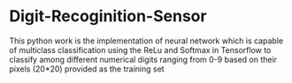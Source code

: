 # Digit-Recoginition-Sensor
This python work is the implementation of neural network which is capable of multiclass classification using the ReLu and Softmax in Tensorflow to classify among different numerical digits ranging from 0-9 based on their pixels (20*20) provided as the training set
